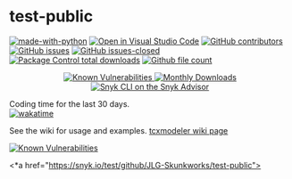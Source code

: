 # test-public

[![made-with-python](https://img.shields.io/badge/Made%20with-Python-1f425f.svg)](https://www.python.org/)
[![Open in Visual Studio Code](https://open.vscode.dev/badges/open-in-vscode.svg)](https://open.vscode.dev/JLG-Skunkworks/test-public)
[![GitHub contributors](https://img.shields.io/github/contributors/Naereen/badges.svg)](https://GitHub.com/JLG-Skunkworks/test-public/contributors/)
[![GitHub issues](https://img.shields.io/github/issues/Naereen/StrapDown.js.svg)](https://GitHub.com/JLG-Skunkworks/test-public/StrapDown.js/issues/)
[![GitHub issues-closed](https://img.shields.io/github/issues-closed/Naereen/StrapDown.js.svg)](https://GitHub.com/JLG-Skunkworks/test-public/StrapDown.js/issues?q=is%3Aissue+is%3Aclosed)
[![Package Control total downloads](https://img.shields.io/packagecontrol/dt/SwitchDictionary.svg)](https://packagecontrol.io/packages/SwitchDictionary)
[![Github file count](https://img.shields.io/github/directory-file-count/JLG-Skunkworks/test-public?style=for-the-badge)]()
<p align="center">
    <a href="https://snyk.io/test/github/JLG-Skunkworks/test-public">
        <img src="https://snyk.io/test/github/JLG-Skunkworks/test-public/badge.svg" alt="Known Vulnerabilities"/>
    </a>
    <a href="https://snyk.io/features/">
        <img src="https://badgen.net/npm/dm/snyk" alt="Monthly Downloads"/>
    </a>
    <a href="https://snyk.io/advisor/npm-package/snyk">
        <img src="https://snyk.io/advisor/npm-package/snyk/badge.svg" alt="Snyk CLI on the Snyk Advisor">
    </a>
</p>

Coding time for the last 30 days.</br>
[![wakatime](https://wakatime.com/badge/github/JLG-Skunkworks/test-public.svg)](https://wakatime.com/badge/github/JLG-Skunkworks/test-public)

See the wiki for usage and examples.
[tcxmodeler wiki page](https://github.com/JLG-Skunkworks/test-public/wiki)

[![Known Vulnerabilities](https://snyk.io/test/github/JLG-Skunkworks/test-public/badge.svg?style=plastic)](https://snyk.io/test/github/JLG-Skunkworks/test-public)

<*a href="https://snyk.io/test/github/JLG-Skunkworks/test-public">

